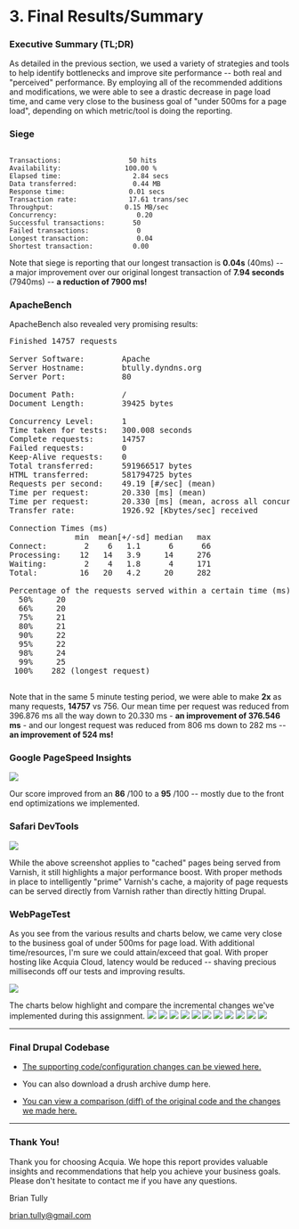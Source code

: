 # 3. Final Results/Summary

### Executive Summary (TL;DR)

As detailed in the previous section, we used a variety of strategies and tools to help identify bottlenecks and improve site performance -- both real and "perceived" performance. By employing all of the recommended additions and modifications, we were able to see a drastic decrease in page load time, and came very close to the business goal of "under 500ms for a page load", depending on which metric/tool is doing the reporting. 



### Siege

<pre><code>
Transactions:		          50 hits
Availability:		         100.00 %
Elapsed time:		           2.84 secs
Data transferred:	           0.44 MB
Response time:		          0.01 secs
Transaction rate:	          17.61 trans/sec
Throughput:		             0.15 MB/sec
Concurrency:		            0.20
Successful transactions:       50
Failed transactions:	        0
Longest transaction:	        0.04
Shortest transaction:	       0.00
</code></pre>

Note that siege is reporting that our longest transaction is **0.04s** (40ms) -- a major improvement over our original longest transaction of **7.94 seconds** (7940ms) -- **a reduction of 7900 ms!**

### ApacheBench

ApacheBench also revealed very promising results:

<pre>Finished 14757 requests

Server Software:        Apache
Server Hostname:        btully.dyndns.org
Server Port:            80

Document Path:          /
Document Length:        39425 bytes

Concurrency Level:      1
Time taken for tests:   300.008 seconds
Complete requests:      14757
Failed requests:        0
Keep-Alive requests:    0
Total transferred:      591966517 bytes
HTML transferred:       581794725 bytes
Requests per second:    49.19 [#/sec] (mean)
Time per request:       20.330 [ms] (mean)
Time per request:       20.330 [ms] (mean, across all concurrent requests)
Transfer rate:          1926.92 [Kbytes/sec] received

Connection Times (ms)
              min  mean[+/-sd] median   max
Connect:        2    6   1.1      6      66
Processing:    12   14   3.9     14     276
Waiting:        2    4   1.8      4     171
Total:         16   20   4.2     20     282

Percentage of the requests served within a certain time (ms)
  50%     20
  66%     20
  75%     21
  80%     21
  90%     22
  95%     22
  98%     24
  99%     25
 100%    282 (longest request)
 </pre>

Note that in the same 5 minute testing period, we were able to make **2x** as many requests, **14757** vs 756. Our mean time per request was reduced from 396.876 ms all the way down to 20.330 ms - **an improvement of 376.546 ms** - and our longest request was reduced from 806 ms down to 282 ms -- **an improvement of 524 ms!**


### Google PageSpeed Insights

![](images/final-results-pagespeed-insights.png)

Our score improved from an **86** /100 to a **95** /100 -- mostly due to the front end optimizations we implemented.



### Safari DevTools
![](images/safari-devtools-final.png)

While the above screenshot applies to "cached" pages being served from Varnish, it still highlights a major performance boost. With proper methods in place to intelligently "prime" Varnish's cache, a majority of page requests can be served directly from Varnish rather than directly hitting Drupal.

### WebPageTest

As you see from the various results and charts below, we came very close to the business goal of under 500ms for page load. With additional time/resources, I'm sure we could attain/exceed that goal. With proper hosting like Acquia Cloud, latency would be reduced -- shaving precious milliseconds off our tests and improving results.

![](images/final-results-webpagetest.png)

The charts below highlight and compare the incremental changes we've implemented during this assignment.
![](images/final-results-wpt-visual-progress.png)
![](images/final-results-wpt-visual-progress.png)
![](images/final-results-wpt-TTFB.png)
![](images/final-results-dom-content-loaded.png)
![](images/final-results-wpt-load-time-onload.png)
![](images/final-results-wpt-fully-loaded.png)
![](images/final-results-wpt-speed-index.png)
![](images/final-results-wpt-img-req.png)
![](images/final-results-wpt-img-bytes.png)
![](images/final-results-wpt-css-req.png)
![](images/final-results-wpt-css-bytes.png)

---

### Final Drupal Codebase

* [The supporting code/configuration changes can be viewed here.](https://github.com/briantully/codeassignment-drupal/tree/results)

* You can also download a drush archive dump here.

* [You can view a comparison (diff) of the original code and the changes we made here.](https://github.com/briantully/codeassignment-drupal/compare/master...results)

---

### Thank You!

Thank you for choosing Acquia. We hope this report provides valuable insights and recommendations that help you achieve your business goals. Please don't hesitate to contact me if you have any questions.

Brian Tully

brian.tully@gmail.com
